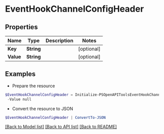 # EventHookChannelConfigHeader
## Properties

Name | Type | Description | Notes
------------ | ------------- | ------------- | -------------
**Key** | **String** |  | [optional] 
**Value** | **String** |  | [optional] 

## Examples

- Prepare the resource
```powershell
$EventHookChannelConfigHeader = Initialize-PSOpenAPIToolsEventHookChannelConfigHeader  -Key null `
 -Value null
```

- Convert the resource to JSON
```powershell
$EventHookChannelConfigHeader | ConvertTo-JSON
```

[[Back to Model list]](../README.md#documentation-for-models) [[Back to API list]](../README.md#documentation-for-api-endpoints) [[Back to README]](../README.md)

